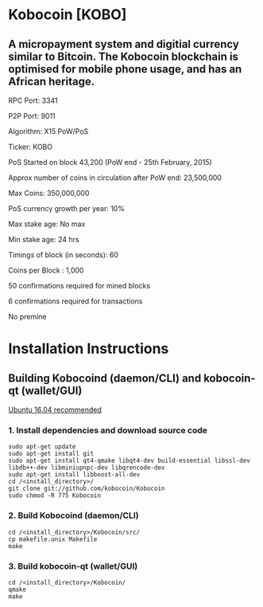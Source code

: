 # Kobocoin [KOBO]
## A micropayment system and digitial currency similar to Bitcoin. The Kobocoin blockchain is optimised for mobile phone usage, and has an African heritage.


RPC Port: 3341

P2P Port: 9011

Algorithm: X15 PoW/PoS

Ticker: KOBO

PoS Started on block 43,200 (PoW end - 25th February, 2015)

Approx number of coins in circulation after PoW end: 23,500,000

Max Coins: 350,000,000

PoS currency growth per year: 10%

Max stake age: No max

Min stake age: 24 hrs

Timings of block (in seconds): 60

Coins per Block : 1,000

50 confirmations required for mined blocks

6 confirmations required for transactions

No premine


# Installation Instructions 
## Building Kobocoind (daemon/CLI) and kobocoin-qt (wallet/GUI)
[Ubuntu 16.04 recommended](http://releases.ubuntu.com/16.04/ "Ubuntu 16.04")
### 1. Install dependencies and download source code
```
sudo apt-get update
sudo apt-get install git
sudo apt-get install qt4-qmake libqt4-dev build-essential libssl-dev libdb++-dev libminiupnpc-dev libqrencode-dev
sudo apt-get install libboost-all-dev
cd /<install_directory>/
git clone git://github.com/kobocoin/Kobocoin
sudo chmod -R 775 Kobocoin
```
### 2. Build Kobocoind (daemon/CLI)
```
cd /<install_directory>/Kobocoin/src/
cp makefile.unix Makefile
make
```

### 3. Build kobocoin-qt (wallet/GUI)
```
cd /<install_directory>/Kobocoin/
qmake
make
```
